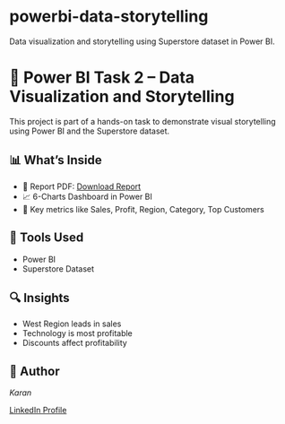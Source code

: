 # powerbi-data-storytelling
Data visualization and storytelling using Superstore dataset in Power BI.

# 🧠 Power BI Task 2 – Data Visualization and Storytelling

This project is part of a hands-on task to demonstrate visual storytelling using Power BI and the Superstore dataset.

## 📊 What’s Inside
- 📌 Report PDF: [Download Report](./Task_2_Data_Visualization_Report_by_Karan.pdf)
- 📈 6-Charts Dashboard in Power BI
- 🧩 Key metrics like Sales, Profit, Region, Category, Top Customers

## 📁 Tools Used
- Power BI
- Superstore Dataset

## 🔍 Insights
- West Region leads in sales
- Technology is most profitable
- Discounts affect profitability

## 💼 Author
*Karan*

[LinkedIn Profile](https://www.linkedin.com/in/karan-gulia-863a25281)
